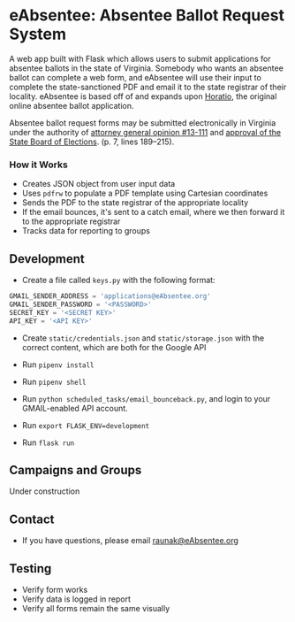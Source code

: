 # eAbsentee: Absentee Ballot Request System

A web app built with Flask which allows users to submit applications for absentee ballots in the state of Virginia. Somebody who wants an absentee ballot can complete a web form, and eAbsentee will use their input to complete the state-sanctioned PDF and email it to the state registrar of their locality. eAbsentee is based off of and expands upon [Horatio](https://github.com/TrustTheVote-Project/horatio-client), the original online absentee ballot application.

Absentee ballot request forms may be submitted electronically in Virginia under the authority of [attorney general opinion #13-111](http://ag.virginia.gov/files/Opinions/2014/13-111_Hinshaw.pdf) and [approval of the State Board of Elections](https://townhall.virginia.gov/L/GetFile.cfm?File=meeting\151\22788\Minutes_SBE_22788_v2.pdf). (p. 7, lines 189–215).

### How it Works

-   Creates JSON object from user input data
-   Uses `pdfrw` to populate a PDF template using Cartesian coordinates
-   Sends the PDF to the state registrar of the appropriate locality
-   If the email bounces, it's sent to a catch email, where we then forward it to the appropriate registrar
-   Tracks data for reporting to groups

## Development

-   Create a file called `keys.py` with the following format:

```python
GMAIL_SENDER_ADDRESS = 'applications@eAbsentee.org'
GMAIL_SENDER_PASSWORD = '<PASSWORD>'
SECRET_KEY = '<SECRET KEY>'
API_KEY = '<API KEY>'
```
-   Create `static/credentials.json` and `static/storage.json` with the correct content, which are both for the Google API

-   Run `pipenv install`

-   Run `pipenv shell`

-   Run `python scheduled_tasks/email_bounceback.py`, and login to your GMAIL-enabled API account.

-   Run `export FLASK_ENV=development`

-   Run `flask run`

## Campaigns and Groups

Under construction 

## Contact

-   If you have questions, please email raunak@eAbsentee.org


## Testing

-   Verify form works
-   Verify data is logged in report
-   Verify all forms remain the same visually
